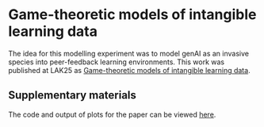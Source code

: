 # Game-theoretic models of intangible learning data

The idea for this modelling experiment was to model genAI as an invasive species into peer-feedback learning environments.
This work was published at LAK25 as [Game-theoretic models of intangible learning data](getlink).

## Supplementary materials

The code and output of plots for the paper can be viewed [here](https://htmlpreview.github.io/?https://github.com/benwhicks/LAK25-EGT-modelling-GenAI-invasive-species/blob/main/EGT-modelling-LLM-invasion.html).
